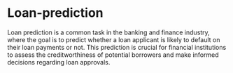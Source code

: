 # Loan-prediction
Loan prediction is a common task in the banking and finance industry, where the goal is to predict whether a loan applicant is likely to default on their loan payments or not. This prediction is crucial for financial institutions to assess the creditworthiness of potential borrowers and make informed decisions regarding loan approvals.
